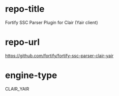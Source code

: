 # repo-title
Fortify SSC Parser Plugin for Clair (Yair client)

# repo-url
https://github.com/fortify/fortify-ssc-parser-clair-yair

# engine-type
CLAIR_YAIR
